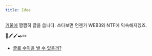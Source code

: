 ```yaml
---
title: Idea
---
```



[거울에](https://mirror.xyz/0x2f5AB15E3e00885ba6602F286c489fB224914b8a) 짬짬히 글을 씁니다. 쓰다보면 언젠가 WEB3와 NTF에 익숙해지겠죠.

📝🖍🖌✒✏

- [글로 수익을 낼 수 있을까?](https://mirror.xyz/0x2f5AB15E3e00885ba6602F286c489fB224914b8a/MPrO74psdzxFvxhtwiBe-EUoBxUU_CC309wQxKGwswQ)